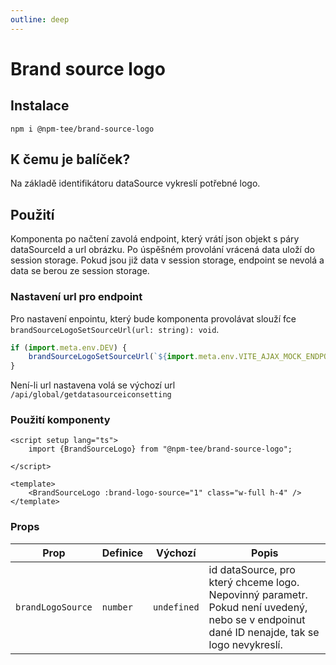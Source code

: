 ```yaml
---
outline: deep
---
```

# Brand source logo

## Instalace
```
npm i @npm-tee/brand-source-logo
```

## K čemu je balíček?
Na základě identifikátoru dataSource vykreslí potřebné logo.

## Použití
Komponenta po načtení zavolá endpoint, který vrátí json objekt s páry dataSourceId a url obrázku. Po úspěšném provolání vrácená data uloží do session storage. Pokud jsou již data v session storage, endpoint se nevolá a data se berou ze session storage.

### Nastavení url pro endpoint
Pro nastavení enpointu, který bude komponenta provolávat slouží fce `brandSourceLogoSetSourceUrl(url: string): void`.
```js
if (import.meta.env.DEV) {
    brandSourceLogoSetSourceUrl(`${import.meta.env.VITE_AJAX_MOCK_ENDPOINT}/api/global/getdatasourceiconsetting`);
}
```

Není-li url nastavena volá se výchozí url `/api/global/getdatasourceiconsetting`

### Použití komponenty
```vue
<script setup lang="ts">
    import {BrandSourceLogo} from "@npm-tee/brand-source-logo";

</script>

<template>
    <BrandSourceLogo :brand-logo-source="1" class="w-full h-4" />    
</template>
```

### Props

| Prop                     | Definice                           | Výchozí     | Popis                                                                                                                                      |
|--------------------------|------------------------------------|-------------|--------------------------------------------------------------------------------------------------------------------------------------------|
| `brandLogoSource`       | `number`                           | `undefined` | id dataSource, pro který chceme logo. Nepovinný parametr. Pokud není uvedený, nebo se v endpoinut dané ID nenajde, tak se logo nevykreslí. |


